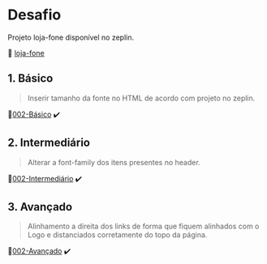 # Desafio

Projeto loja-fone disponível no zeplin.

:link: [loja-fone](https://app.zeplin.io/project/5bf636d49dcaf67e957928b3/screen/5bf637100b478a3e928bb5ba)

## 1. Básico

> Inserir tamanho da fonte no HTML de acordo com projeto no zeplin.

:link:[002-Básico]() :heavy_check_mark:

## 2. Intermediário

> Alterar a font-family dos itens presentes no header.

:link:[002-Intermediário]() :heavy_check_mark:

## 3. Avançado

> Alinhamento a direita dos links de forma que fiquem alinhados com o Logo e distanciados corretamente do topo da página.

:link:[002-Avançado]() :heavy_check_mark:
